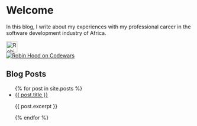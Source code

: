 # Welcome

In this blog, I write about my experiences with my professional career in the software development industry of Africa.

<p>
	<a href="https://dev.to/fordarnold">
		<img src="https://d2fltix0v2e0sb.cloudfront.net/dev-badge.svg" alt="Robin Hood's DEV Profile" height="30" width="30">
	</a>
	<br/>
	<a href="https://dev.to/fordarnold">
		<img src="https://www.codewars.com/users/fordarnold/badges/small" alt="Robin Hood on Codewars">
	</a>
</p>

## Blog Posts

<ul>
	{% for post in site.posts %}
	<li>
		<a href="{{ post.url }}">{{ post.title }}</a>
		<p>{{ post.excerpt }}</p>
	</li>
	{% endfor %}
</ul>
